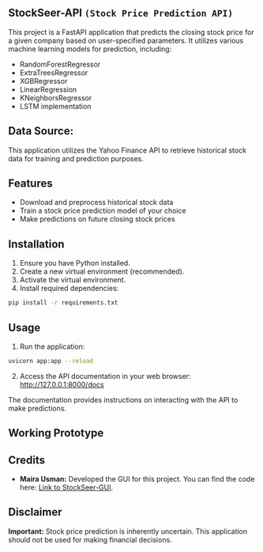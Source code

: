 ## StockSeer-API  `(Stock Price Prediction API)`

This project is a FastAPI application that predicts the closing stock price for a given company based on user-specified parameters. It utilizes various machine learning models for prediction, including:

* RandomForestRegressor
* ExtraTreesRegressor
* XGBRegressor
* LinearRegression
* KNeighborsRegressor
* LSTM implementation

## Data Source:

This application utilizes the Yahoo Finance API to retrieve historical stock data for training and prediction purposes.

## Features

* Download and preprocess historical stock data
* Train a stock price prediction model of your choice
* Make predictions on future closing stock prices

## Installation

1. Ensure you have Python installed.
2. Create a new virtual environment (recommended).
3. Activate the virtual environment.
4. Install required dependencies:

```bash
pip install -r requirements.txt
```

## Usage

1. Run the application:

```bash
uvicorn app:app --reload
```

2. Access the API documentation in your web browser: http://127.0.0.1:8000/docs

The documentation provides instructions on interacting with the API to make predictions.


## Working Prototype



## Credits

* **Maira Usman:**  Developed the GUI for this project. You can find the code here: [Link to StockSeer-GUI](https://github.com/myrausman/).

## Disclaimer

**Important:** Stock price prediction is inherently uncertain. This application should not be used for making financial decisions. 
